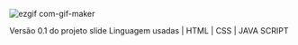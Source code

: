 ![ezgif com-gif-maker](https://user-images.githubusercontent.com/56869684/142799982-b6554c57-84f4-4b09-a3b9-cfe200920b21.gif)

Versão 0.1 
do projeto slide Linguagem usadas | HTML | CSS | JAVA SCRIPT

